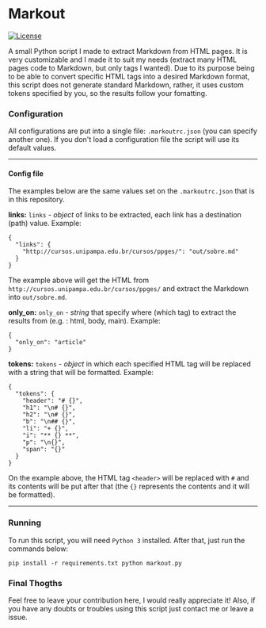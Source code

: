 # Markout

[![License](https://img.shields.io/badge/license-MIT-informational.svg)](https://opensource.org/licenses/MIT)

A small Python script I made to extract Markdown from HTML pages. It is very customizable and I made it to suit my needs (extract many HTML pages code to Markdown, but only tags I wanted). Due to its purpose being to be able to convert specific HTML tags into a desired Markdown format, this script does not generate standard Markdown, rather, it uses custom tokens specified by you, so the results follow your fomatting.

### Configuration

All configurations are put into a single file: `.markoutrc.json` (you can specify another one). If you don't load a configuration file the script will use its default values.

---

#### Config file
The examples below are the same values set on the `.markoutrc.json` that is in this repository.

**links:** `links` - *object* of links to be extracted, each link has a destination (path) value.
Example:

````
{
  "links": {
    "http://cursos.unipampa.edu.br/cursos/ppges/": "out/sobre.md"
  }
}
````

The example above will get the HTML from `http://cursos.unipampa.edu.br/cursos/ppges/` and extract the Markdown into `out/sobre.md`.

**only_on:** `only_on` - *string* that specify where (which tag) to extract the results from (e.g. : html, body, main).
Example:

````
{
  "only_on": "article"
}
````

**tokens:** `tokens` - *object* in which each specified HTML tag will be replaced with a string that will be formatted.
Example:

````
{
  "tokens": {
    "header": "# {}",
    "h1": "\n# {}",
    "h2": "\n# {}",
    "b": "\n## {}",
    "li": "+ {}",
    "i": "** {} **",
    "p": "\n{}",
    "span": "{}"
  }
}
````

On the example above, the HTML tag `<header>` will be replaced with `#` and its contents will be put after that (the `{}` represents the contents and it will be formatted).

---

### Running

To run this script, you will need `Python 3` installed. After that, just run the commands below:

``
pip install -r requirements.txt
python markout.py
``

### Final Thogths

Feel free to leave your contribution here, I would really appreciate it!
Also, if you have any doubts or troubles using this script just contact me or leave a issue.
